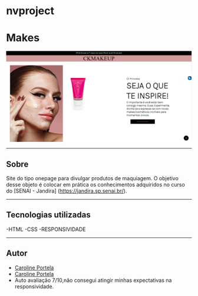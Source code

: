 # nvproject
# Makes

![](./img/site.PNG)

---

## Sobre
Site do tipo onepage para divulgar produtos de maquiagem.
O objetivo desse objeto é colocar em prática os conhecimentos adquiridos no curso do [SENAI - Jandira] (https://jandira.sp.senai.br/).

----

## Tecnologias utilizadas 
-HTML
-CSS
-RESPONSIVIDADE

---
## Autor
- [Caroline Portela](https://carolineportela.github.io/nvproject/)
- [Caroline Portela](https://www.figma.com/file/gmxFKHcXF6ZvCodpKUbPAI/MAKEUP---CK?node-id=0%3A1&t=5Wm5OFtgYImcB5AZ-0)
- Auto avaliação 7/10,não consegui atingir minhas expectativas na responsividade.

